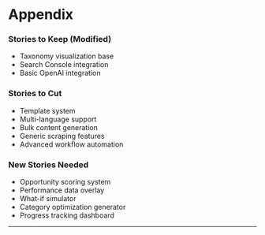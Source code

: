 # Appendix

### Stories to Keep (Modified)

- Taxonomy visualization base
- Search Console integration
- Basic OpenAI integration

### Stories to Cut

- Template system
- Multi-language support
- Bulk content generation
- Generic scraping features
- Advanced workflow automation

### New Stories Needed

- Opportunity scoring system
- Performance data overlay
- What-if simulator
- Category optimization generator
- Progress tracking dashboard

---
